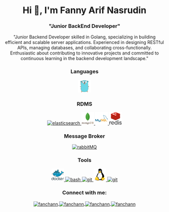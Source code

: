 <h1 align="center">Hi 👋, I'm Fanny Arif Nasrudin</h1>
<h3 align="center">"Junior BackEnd Developer"</h3>

<p align="center">"Junior Backend Developer skilled in Golang, specializing in building efficient and scalable server applications. Experienced in designing RESTful APIs, managing databases, and collaborating cross-functionally. Enthusiastic about contributing to innovative projects and committed to continuous learning in the backend development landscape."</p>

<h3 align="center">Languages</h3>
<p align="center">
<a href="https://golang.org" target="_blank" rel="noreferrer"> <img src="https://raw.githubusercontent.com/devicons/devicon/master/icons/go/go-original.svg" alt="go" width="40" height="40"/>
</a>
</p>

<h3 align="center">RDMS</h3>
<p align="center">
<a href="https://www.elastic.co" target="_blank" rel="noreferrer"> <img src="https://www.vectorlogo.zone/logos/elastic/elastic-icon.svg" alt="elasticsearch" width="40" height="40"/>
</a>
<a href="https://www.mongodb.com/" target="_blank" rel="noreferrer"> <img src="https://raw.githubusercontent.com/devicons/devicon/master/icons/mongodb/mongodb-original-wordmark.svg" alt="mongodb" width="40" height="40"/>
</a>
 <a href="https://www.mysql.com/" target="_blank" rel="noreferrer"> <img src="https://raw.githubusercontent.com/devicons/devicon/master/icons/mysql/mysql-original-wordmark.svg" alt="mysql" width="40" height="40"/>
 </a>
 <a href="https://redis.io" target="_blank" rel="noreferrer"> <img src="https://raw.githubusercontent.com/devicons/devicon/master/icons/redis/redis-original-wordmark.svg" alt="redis" width="40" height="40"/>
 </a>
</p>

<h3 align="center">Message Broker</h3>
<p align="center">
<a href="https://www.rabbitmq.com" target="_blank" rel="noreferrer"> <img src="https://www.vectorlogo.zone/logos/rabbitmq/rabbitmq-icon.svg" alt="rabbitMQ" width="40" height="40"/> </a>
</p>

<h3 align="center">Tools</h3>
<p align="center">
<a href="https://www.docker.com/" target="_blank" rel="noreferrer"> <img src="https://raw.githubusercontent.com/devicons/devicon/master/icons/docker/docker-original-wordmark.svg" alt="docker" width="40" height="40"/>
</a>
<a href="https://www.gnu.org/software/bash/" target="_blank" rel="noreferrer"> <img src="https://www.vectorlogo.zone/logos/gnu_bash/gnu_bash-icon.svg" alt="bash" width="40" height="40"/>
</a>
<a href="https://git-scm.com/" target="_blank" rel="noreferrer"> <img src="https://www.vectorlogo.zone/logos/git-scm/git-scm-icon.svg" alt="git" width="40" height="40"/> 
</a>
<a href="https://www.linux.org/" target="_blank" rel="noreferrer"> <img src="https://raw.githubusercontent.com/devicons/devicon/master/icons/linux/linux-original.svg" alt="linux" width="40" height="40"/>
</a>
<a href="https://www.postman.com/" target="_blank" rel="noreferrer"> <img src="https://voyager.postman.com/logo/postman-logo-icon-orange.svg" alt="git" width="40" height="40"/> </a>
</p>

<h3 align="center">Connect with me:</h3>
<p align="center">
<a href="https://www.codewars.com/users/fanchann" target="blank"><img align="center" src="https://www.codewars.com/packs/assets/logo.f607a0fb.svg" alt="fanchann" height="30" width="40"/>
</a>
<a href="https://codeberg.org/fanchann/" target="blank"><img align="center" src="https://codeberg.org/attachments/d915bf35-25ee-4a13-9597-f474a4b6c224" alt="fanchann" height="30" width="40"/>
</a>
<a href="https://www.linkedin.com/in/fannyan/" target="blank"><img align="center" src="https://www.svgrepo.com/show/448234/linkedin.svg" alt="fanchann" height="30" width="40"/>
</a>
</a>
<a href="https://medium.com/@fanchann" target="blank"><img align="center" src="https://www.svgrepo.com/show/521749/medium.svg" alt="fanchann" height="30" width="40"/>
</a>
</p>